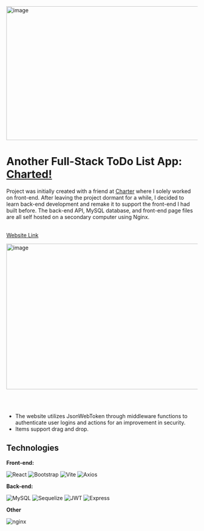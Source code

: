 
<img width="1627" height="353" alt="image" src="https://github.com/user-attachments/assets/3153f7d5-5c6a-45bb-a3f5-9c88175e78cd" />

# Another Full-Stack ToDo List App: [Charted!](https://charted.mooo.com/)

Project was initially created with a friend at [Charter](https://github.com/ryanraen/Charter) where I solely worked on front-end. After leaving the project dormant for a while, I decided to learn back-end development and remake it to support the front-end I had built before. The back-end API, MySQL database, and front-end page files are all self hosted on a secondary computer using Nginx.<br/><br/>

[Website Link](https://charted.mooo.com/)

<img width="849" height="384" alt="image" src="https://github.com/user-attachments/assets/918357ea-9420-4bcf-941c-b623f862672f" />

<br/><br/>

- The website utilizes JsonWebToken through middleware functions to authenticate user logins and actions for an improvement in security. 
- Items support drag and drop.


## Technologies

**Front-end:**


![React](https://img.shields.io/badge/React-20232A?style=for-the-badge&logo=react&logoColor=61DAFB)
![Bootstrap](https://img.shields.io/badge/Bootstrap-563D7C?style=for-the-badge&logo=bootstrap&logoColor=white)
![Vite](https://img.shields.io/badge/Vite-B73BFE?style=for-the-badge&logo=vite&logoColor=FFD62E)
![Axios](https://img.shields.io/badge/axios-671ddf?&style=for-the-badge&logo=axios&logoColor=white)

**Back-end:**

![MySQL](https://img.shields.io/badge/MySQL-005C84?style=for-the-badge&logo=mysql&logoColor=white`)
![Sequelize](https://img.shields.io/badge/Sequelize-52B0E7?style=for-the-badge&logo=Sequelize&logoColor=white)
![JWT](https://img.shields.io/badge/JWT-000000?style=for-the-badge&logo=JSON%20web%20tokens&logoColor=white)
![Express](https://img.shields.io/badge/Express%20js-000000?style=for-the-badge&logo=express&logoColor=white`)

**Other**

![nginx](https://img.shields.io/badge/Nginx-009639?style=for-the-badge&logo=nginx&logoColor=white)
